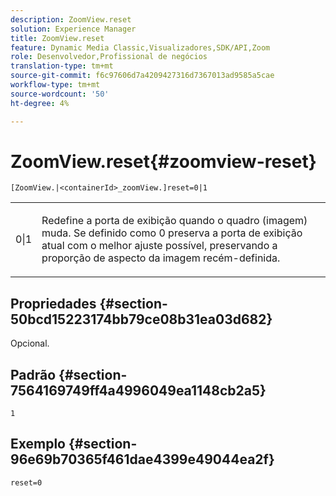 ```yaml
---
description: ZoomView.reset
solution: Experience Manager
title: ZoomView.reset
feature: Dynamic Media Classic,Visualizadores,SDK/API,Zoom
role: Desenvolvedor,Profissional de negócios
translation-type: tm+mt
source-git-commit: f6c97606d7a4209427316d7367013ad9585a5cae
workflow-type: tm+mt
source-wordcount: '50'
ht-degree: 4%

---
```



# ZoomView.reset{#zoomview-reset}

`[ZoomView.|<containerId>_zoomView.]reset=0|1`

<table id="table_49FFD1BC53B846F09A6D214BC8C5C3FE"> 
 <tbody> 
  <tr> 
   <td colname="col1"> <p> <span class="codeph"> 0|1</span> </p> </td> 
   <td colname="col2"> <p> Redefine a porta de exibição quando o quadro (imagem) muda. Se definido como <span class="varname"> 0</span> preserva a porta de exibição atual com o melhor ajuste possível, preservando a proporção de aspecto da imagem recém-definida. </p> </td> 
  </tr> 
 </tbody> 
</table>

## Propriedades {#section-50bcd15223174bb79ce08b31ea03d682}

Opcional.

## Padrão {#section-7564169749ff4a4996049ea1148cb2a5}

`1`

## Exemplo {#section-96e69b70365f461dae4399e49044ea2f}

`reset=0`
